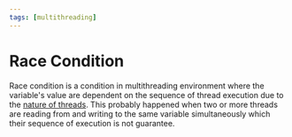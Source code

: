 ```yaml
---
tags: [multithreading]
---
```


# Race Condition

Race condition is a condition in multithreading environment where the variable's
value are dependent on the sequence of thread execution due to the
[nature of threads](202112061044.md). This probably happened when two or more
threads are reading from and writing to the same variable simultaneously which
their sequence of execution is not guarantee.
